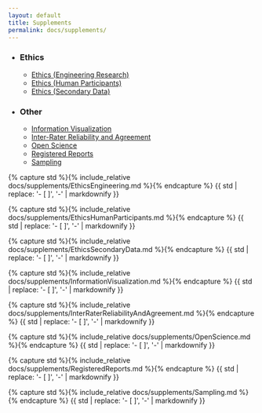 ```yaml
---
layout: default
title: Supplements
permalink: docs/supplements/
---   
```


<html>
<head>
<style>

.tablinks {
  padding: 4px 10px;
  font-size: 16px;
}

.tab, .tab ul {
  list-style-type: none;
}

.tab h3 {
  padding: 0;
  margin-bottom: 0;
  font-size: 16px;
}

.tablinks:hover {
  background-color: #ddd;
}

.tabcontent {
  color: black;
  display: none;
  padding: 10px 20px;
  height: 100%;
}
</style>
<script src="../form_generator/js/read_standards.js"></script>
<script>
function openSupplementFromURL(evt) {
  supplementName = getParameterByName('supplement')[0].replaceAll('"', '');

  var i, tabcontent, tablinks;
  tabcontent = document.getElementsByClassName("tabcontent");
  for (i = 0; i < tabcontent.length; i++) {
    tabcontent[i].style.display = "none";
  }
  tablinks = document.getElementsByClassName("tablinks");
  for (i = 0; i < tablinks.length; i++) {
    tablinks[i].className = tablinks[i].className.replace(" active", "");
  }
  document.getElementById(supplementName).style.display = "block";
  document.getElementById(supplementName+'_b').className += " active";
}
</script>

<!-- Google tag (gtag.js) -->
<script async src="https://www.googletagmanager.com/gtag/js?id={{ site.google_analytics }}"></script>
<script>
  window.dataLayer = window.dataLayer || [];
  function gtag(){dataLayer.push(arguments);}
  gtag('js', new Date());
  gtag('config', '{{ site.google_analytics }}');
</script>
</head>

<body onload="openSupplementFromURL(event)">

<!-- Supplements list/table of contents -->
<ul class="tab">
  <li>
    <h3>Ethics</h3>
    <ul>
	  <li><a id="EthicsEngineering_b" class="tablinks" href="#Display" onclick="openSupplement(event, 'EthicsEngineering')">Ethics (Engineering Research)</a></li>
	  <li><a id="EthicsHumanParticipants_b" class="tablinks" href="#Display" onclick="openSupplement(event, 'EthicsHumanParticipants')">Ethics (Human Participants)</a></li>
	  <li> <a id="EthicsSecondaryData_b" class="tablinks" href="#Display" onclick="openSupplement(event, 'EthicsSecondaryData')">Ethics (Secondary Data)</a></li>
	</ul>
  </li>
  <li>
    <h3>Other</h3>
	<ul>
	  <li><a id="InformationVisualization_b" class="tablinks" href="#Display" onclick="openSupplement(event, 'InformationVisualization')">Information Visualization</a></li>
	  <li><a id="InterRaterReliabilityAndAgreement_b" class="tablinks" href="#Display" onclick="openSupplement(event, 'InterRaterReliabilityAndAgreement')">Inter-Rater Reliability and Agreement</a></li>
	  <li><a id="OpenScience_b"	class="tablinks" href="#Display" onclick="openSupplement(event, 'OpenScience')">Open Science</a></li>
	  <li><a id="RegisteredReports_b" class="tablinks" href="#Display" onclick="openSupplement(event, 'RegisteredReports')">Registered Reports</a></li>
	  <li> <a id="Sampling_b" class="tablinks" href="#Display" onclick="openSupplement(event, 'Sampling')">Sampling</a></li>
	</ul>
  </li>
</ul>

<div id="Display">
<div id="EthicsEngineering" class="tabcontent">
  <p>
    {% capture std %}{% include_relative docs/supplements/EthicsEngineering.md %}{% endcapture %}
    {{ std | replace: '- [ ]', '-' | markdownify }}
  </p>
</div>

<div id="EthicsHumanParticipants" class="tabcontent">
  <p>
    {% capture std %}{% include_relative docs/supplements/EthicsHumanParticipants.md %}{% endcapture %}
    {{ std | replace: '- [ ]', '-' | markdownify }}
  </p>
</div>
  
  
<div id="EthicsSecondaryData" class="tabcontent">
  <p>
    {% capture std %}{% include_relative docs/supplements/EthicsSecondaryData.md %}{% endcapture %}
    {{ std | replace: '- [ ]', '-' | markdownify }}
  </p>
</div>

<div id="InformationVisualization" class="tabcontent">
  <p>
    {% capture std %}{% include_relative docs/supplements/InformationVisualization.md %}{% endcapture %}
    {{ std | replace: '- [ ]', '-' | markdownify }}
  </p>
</div>

<div id="InterRaterReliabilityAndAgreement" class="tabcontent">
  <p>
    {% capture std %}{% include_relative docs/supplements/InterRaterReliabilityAndAgreement.md %}{% endcapture %}
    {{ std | replace: '- [ ]', '-' | markdownify }}
  </p>
</div>

<div id="OpenScience" class="tabcontent">
  <p>
    {% capture std %}{% include_relative docs/supplements/OpenScience.md %}{% endcapture %}
    {{ std | replace: '- [ ]', '-' | markdownify }}
  </p>
</div>

<div id="RegisteredReports" class="tabcontent">
  <p>
    {% capture std %}{% include_relative docs/supplements/RegisteredReports.md %}{% endcapture %}
    {{ std | replace: '- [ ]', '-' | markdownify }}
  </p>
</div>

<div id="Sampling" class="tabcontent">
  <p>
    {% capture std %}{% include_relative docs/supplements/Sampling.md %}{% endcapture %}
    {{ std | replace: '- [ ]', '-' | markdownify }}
  </p>
</div>
</div>

<script>
function openSupplement(evt, supplementName) {
  var i, tabcontent, tablinks;

  tabcontent = document.getElementsByClassName("tabcontent");
  for (i = 0; i < tabcontent.length; i++) {
    tabcontent[i].style.display = "none";
  }
  tablinks = document.getElementsByClassName("tablinks");
  for (i = 0; i < tablinks.length; i++) {
    tablinks[i].className = tablinks[i].className.replace(" active", "");
  }
  document.getElementById(supplementName).style.display = "block";
  evt.currentTarget.className += " active";
  window.history.replaceState('', '', '?supplement='+supplementName);
}
</script>